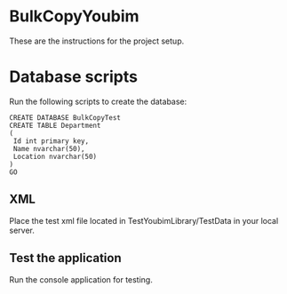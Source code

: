 # BulkCopyYoubim
These are the instructions for the project setup.


# Database scripts

Run the following scripts to create the database:

	

    CREATE DATABASE BulkCopyTest
    CREATE TABLE Department
    (
     Id int primary key,
     Name nvarchar(50),
     Location nvarchar(50)
    )
    GO

## XML

Place the test xml file located in TestYoubimLibrary/TestData in your local server.

## Test the application

Run the console application for testing.
